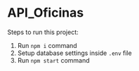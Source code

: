 # API_Oficinas

Steps to run this project:

1. Run `npm i` command
2. Setup database settings inside `.env` file
3. Run `npm start` command
